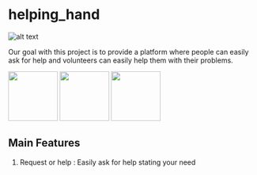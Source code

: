 # helping_hand
![alt text](https://lh3.googleusercontent.com/i30gOIULgpfDrAQ___YjqK3lRLnSfjZOnqTJwfapiv_wkgTS_2tBq83KSBhnjQ9uSxo=s180-rw "Helping Hand")

Our goal with this project is to provide a platform where people can easily ask for help and volunteers can easily help them with their problems.

<p float="left">
  <img src="https://lh3.googleusercontent.com/pw/ACtC-3dqd-t_1aR6hF7hLclgqaUA2V2DpfF-iMXJpIVH9cwByW8xCGtEHJ5MzPa10ymZ5XFj-dH8iK5Jws_UknUqj31PvUQNqRnTbRhxp_-LyFLWeavfVq68LP7iQfLSC4kVtPRoLoeXS2XeXzYXJtVnCQjC=w536-h860-no?authuser=0" width="100" />
  <img src="https://lh3.googleusercontent.com/pw/ACtC-3dqd-t_1aR6hF7hLclgqaUA2V2DpfF-iMXJpIVH9cwByW8xCGtEHJ5MzPa10ymZ5XFj-dH8iK5Jws_UknUqj31PvUQNqRnTbRhxp_-LyFLWeavfVq68LP7iQfLSC4kVtPRoLoeXS2XeXzYXJtVnCQjC=w536-h860-no?authuser=0" width="100" /> 
  <img src="https://lh3.googleusercontent.com/pw/ACtC-3dqd-t_1aR6hF7hLclgqaUA2V2DpfF-iMXJpIVH9cwByW8xCGtEHJ5MzPa10ymZ5XFj-dH8iK5Jws_UknUqj31PvUQNqRnTbRhxp_-LyFLWeavfVq68LP7iQfLSC4kVtPRoLoeXS2XeXzYXJtVnCQjC=w536-h860-no?authuser=0" width="100" />
</p>

## Main Features

1. Request or help : Easily ask for help stating your need
